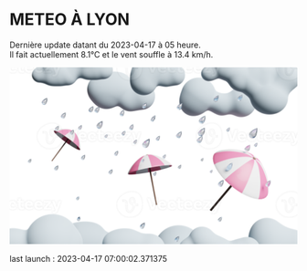 # METEO À LYON

Dernière update datant du 2023-04-17 à 05 heure.  
Il fait actuellement 8.1°C et le vent souffle à 13.4 km/h.      

![](./.github/rain.png)

last launch : 2023-04-17 07:00:02.371375
